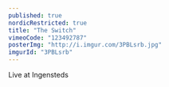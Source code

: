 ```yaml
---
published: true
nordicRestricted: true
title: "The Switch"
vimeoCode: "123492787"
posterImg: "http://i.imgur.com/3PBLsrb.jpg"
imgurId: "3PBLsrb"
---
```


Live at Ingensteds
